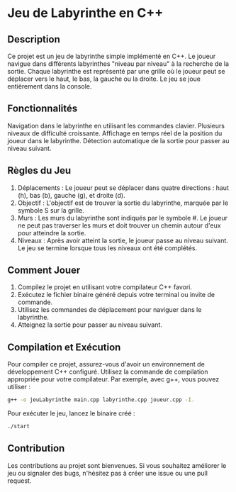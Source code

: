 # Jeu de Labyrinthe en C++
## Description
Ce projet est un jeu de labyrinthe simple implémenté en C++. Le joueur navigue dans différents labyrinthes "niveau par niveau" à la recherche de la sortie. Chaque labyrinthe est représenté par une grille où le joueur peut se déplacer vers le haut, le bas, la gauche ou la droite. Le jeu se joue entièrement dans la console.

## Fonctionnalités
Navigation dans le labyrinthe en utilisant les commandes clavier.
Plusieurs niveaux de difficulté croissante.
Affichage en temps réel de la position du joueur dans le labyrinthe.
Détection automatique de la sortie pour passer au niveau suivant.

## Règles du Jeu
1. Déplacements : Le joueur peut se déplacer dans quatre directions : haut (h), bas (b), gauche (g), et droite (d).
2. Objectif : L'objectif est de trouver la sortie du labyrinthe, marquée par le symbole S sur la grille.
3. Murs : Les murs du labyrinthe sont indiqués par le symbole #. Le joueur ne peut pas traverser les murs et doit trouver un chemin autour d'eux pour atteindre la sortie.
4. Niveaux : Après avoir atteint la sortie, le joueur passe au niveau suivant. Le jeu se termine lorsque tous les niveaux ont été complétés.

## Comment Jouer
1. Compilez le projet en utilisant votre compilateur C++ favori.
2. Exécutez le fichier binaire généré depuis votre terminal ou invite de commande.
3. Utilisez les commandes de déplacement pour naviguer dans le labyrinthe.
4. Atteignez la sortie pour passer au niveau suivant.

## Compilation et Exécution
Pour compiler ce projet, assurez-vous d'avoir un environnement de développement C++ configuré. Utilisez la commande de compilation appropriée pour votre compilateur. Par exemple, avec g++, vous pouvez utiliser :

```bash
g++ -o jeuLabyrinthe main.cpp labyrinthe.cpp joueur.cpp -I.
```

Pour exécuter le jeu, lancez le binaire créé :

```bash
./start
```
## Contribution
Les contributions au projet sont bienvenues. Si vous souhaitez améliorer le jeu ou signaler des bugs, n'hésitez pas à créer une issue ou une pull request.